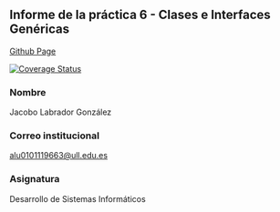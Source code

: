 ## Informe de la práctica 6 - Clases e Interfaces Genéricas

[Github Page](https://ull-esit-inf-dsi-2021.github.io/ull-esit-inf-dsi-20-21-prct03-static-types-functions-alu0101119663/)

[![Coverage Status](https://coveralls.io/repos/github/ULL-ESIT-INF-DSI-2021/ull-esit-inf-dsi-20-21-prct06-generics-solid-alu0101119663/badge.svg?branch=master)](https://coveralls.io/github/ULL-ESIT-INF-DSI-2021/ull-esit-inf-dsi-20-21-prct06-generics-solid-alu0101119663?branch=master)

### Nombre
Jacobo Labrador González
### Correo institucional
alu0101119663@ull.edu.es
### Asignatura
Desarrollo de Sistemas Informáticos
